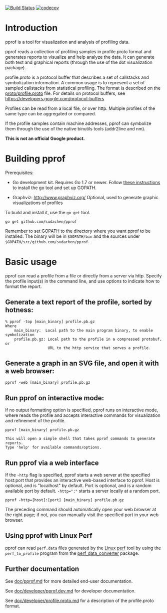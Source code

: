 [![Build Status](https://travis-ci.org/google/pprof.svg?branch=master)](https://travis-ci.org/google/pprof)
[![codecov](https://codecov.io/gh/sudachen/benchmark/pprof/graph/badge.svg)](https://codecov.io/gh/google/pprof)

# Introduction

pprof is a tool for visualization and analysis of profiling data.

pprof reads a collection of profiling samples in profile.proto format and
generates reports to visualize and help analyze the data. It can generate both
text and graphical reports (through the use of the dot visualization package).

profile.proto is a protocol buffer that describes a set of callstacks
and symbolization information. A common usage is to represent a set of
sampled callstacks from statistical profiling. The format is
described on the [proto/profile.proto](./proto/profile.proto) file. For details on protocol
buffers, see https://developers.google.com/protocol-buffers

Profiles can be read from a local file, or over http. Multiple
profiles of the same type can be aggregated or compared.

If the profile samples contain machine addresses, pprof can symbolize
them through the use of the native binutils tools (addr2line and nm).

**This is not an official Google product.**

# Building pprof

Prerequisites:

- Go development kit. Requires Go 1.7 or newer.
  Follow [these instructions](http://golang.org/doc/code.html) to install the 
  go tool and set up GOPATH.

- Graphviz: http://www.graphviz.org/
  Optional, used to generate graphic visualizations of profiles

To build and install it, use the `go get` tool.

    go get github.com/sudachen/pprof

Remember to set GOPATH to the directory where you want pprof to be
installed.  The binary will be in `$GOPATH/bin` and the sources under
`$GOPATH/src/github.com/sudachen/pprof`.

# Basic usage

pprof can read a profile from a file or directly from a server via http.
Specify the profile input(s) in the command line, and use options to
indicate how to format the report.

## Generate a text report of the profile, sorted by hotness:

```
% pprof -top [main_binary] profile.pb.gz
Where
    main_binary:  Local path to the main program binary, to enable symbolization
    profile.pb.gz: Local path to the profile in a compressed protobuf, or
                   URL to the http service that serves a profile.
```

## Generate a graph in an SVG file, and open it with a web browser:

```
pprof -web [main_binary] profile.pb.gz
```

## Run pprof on interactive mode:

If no output formatting option is specified, pprof runs on interactive mode,
where reads the profile and accepts interactive commands for visualization and
refinement of the profile.

```
pprof [main_binary] profile.pb.gz

This will open a simple shell that takes pprof commands to generate reports.
Type 'help' for available commands/options.
```

## Run pprof via a web interface

If the `-http` flag is specified, pprof starts a web server at
the specified host:port that provides an interactive web-based interface to pprof.
Host is optional, and is "localhost" by default. Port is optional, and is a
random available port by default. `-http=":"` starts a server locally at
a random port.

```
pprof -http=[host]:[port] [main_binary] profile.pb.gz
```

The preceding command should automatically open your web browser at
the right page; if not, you can manually visit the specified port in
your web browser.

## Using pprof with Linux Perf

pprof can read `perf.data` files generated by the
[Linux perf](https://perf.wiki.kernel.org/index.php/Main_Page) tool by using the
`perf_to_profile` program from the
[perf_data_converter](https://github.com/google/perf_data_converter) package.

## Further documentation

See [doc/pprof.md](doc/pprof.md) for more detailed end-user documentation.

See [doc/developer/pprof.dev.md](doc/developer/pprof.dev.md) for developer documentation.

See [doc/developer/profile.proto.md](doc/developer/profile.proto.md) for a description of the profile.proto format.

